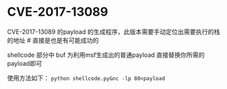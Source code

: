 # CVE-2017-13089
CVE-2017-13089 的payload 的生成程序，此版本需要手动定位出需要执行的栈的地址 # 直接是也是有可能成功的

shellcode 部分中 buf 为利用msf生成出的普通payload 直接替换你所需的payload即可

使用方法如下：
`python shellcode.py&nc -lp 80<payload`

